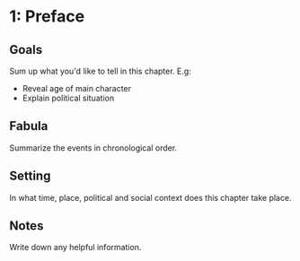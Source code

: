 # 1: Preface

## Goals

Sum up what you'd like to tell in this chapter. E.g:

* Reveal age of main character
* Explain political situation

## Fabula

Summarize the events in chronological order.

## Setting

In what time, place, political and social context does this chapter take place.

## Notes

Write down any helpful information.